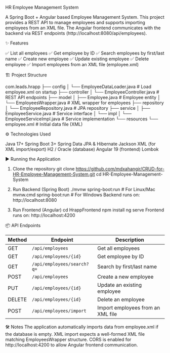 HR Employee Management System

A Spring Boot + Angular based Employee Management System.
This project provides a REST API to manage employees and supports importing employees from an XML file.
The Angular frontend communicates with the backend via REST endpoints (http://localhost:8080/api/employees).

✨ Features

✅ List all employees
✅ Get employee by ID
✅ Search employees by first/last name
✅ Create new employee
✅ Update existing employee
✅ Delete employee
✅ Import employees from an XML file (employee.xml)

🏗️ Project Structure

com.leads.hrapp
├── config
│   └── EmployeeDataLoader.java       # Load employee.xml on startup
├── controller
│   └── EmployeeController.java       # REST API endpoints
├── model
│   ├── Employee.java                 # Employee entity
│   └── EmployeesWrapper.java         # XML wrapper for employees
├── repository
│   └── EmployeeRepository.java       # JPA repository
├── service
│   ├── EmployeeService.java          # Service interface
│   └── impl
│       └── EmployeeServiceImpl.java # Service implementation
└── resources
    └── employee.xml                  # Initial data file (XML)

⚙️ Technologies Used

Java 17+
Spring Boot 3+
Spring Data JPA & Hibernate
Jackson XML (for XML import/export)
H2 / Oracle (database)
Angular 19 (frontend)
Lombok

▶️ Running the Application
1. Clone the repository
git clone https://github.com/mdxahangir/CRUD-for-HR-Employee-Management-System.git
cd HR-Employee-Management-System

2. Run Backend (Spring Boot)
./mvnw spring-boot:run  # For Linux/Mac
mvnw.cmd spring-boot:run # For Windows
Backend runs on: http://localhost:8080

3. Run Frontend (Angular)
cd HrappFrontend
npm install
ng serve
Frontend runs on: http://localhost:4200

📦 API Endpoints

| Method | Endpoint                   | Description                       |
| ------ | -------------------------- | --------------------------------- |
| GET    | `/api/employees`           | Get all employees                 |
| GET    | `/api/employees/{id}`      | Get employee by ID                |
| GET    | `/api/employees/search?q=` | Search by first/last name         |
| POST   | `/api/employees`           | Create a new employee             |
| PUT    | `/api/employees/{id}`      | Update an existing employee       |
| DELETE | `/api/employees/{id}`      | Delete an employee                |
| POST   | `/api/employees/import`    | Import employees from an XML file |

🛠️ Notes
The application automatically imports data from employee.xml if the database is empty.
XML import expects a well-formed XML file matching EmployeesWrapper structure.
CORS is enabled for http://localhost:4200 to allow Angular frontend communication.

